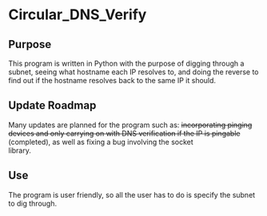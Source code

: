 # Circular_DNS_Verify
 
## Purpose
 This program is written in Python with the purpose of digging through a subnet, seeing what hostname each IP resolves to, and doing the reverse to find out if the hostname resolves back to the same IP it should.

## Update Roadmap
 Many updates are planned for the program such as: ~~incorporating pinging devices and only carrying on with DNS verification if the IP is pingable~~ (completed), as well as fixing a bug involving the socket  
 library.

## Use
 The program is user friendly, so all the user has to do is specify the subnet to dig through.
